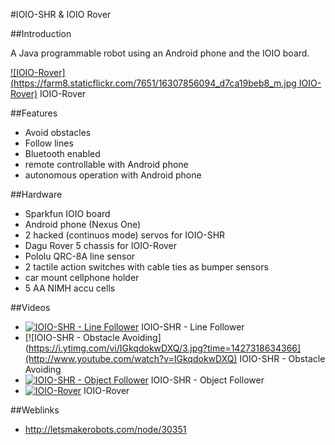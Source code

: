#IOIO-SHR & IOIO Rover

##Introduction

A Java programmable robot using an Android phone and the IOIO board.


[![IOIO-Rover](https://farm8.staticflickr.com/7651/16307856094_d7ca19beb8_m.jpg IOIO-Rover)](https://github.com/robotfreak/robotfreak/tree/master/ioio) IOIO-Rover


##Features

* Avoid obstacles
* Follow lines
* Bluetooth enabled
* remote controllable with Android phone
* autonomous operation with Android phone


##Hardware

* Sparkfun IOIO board
* Android phone (Nexus One)
* 2 hacked (continuos mode) servos for IOIO-SHR
* Dagu Rover 5 chassis for IOIO-Rover
* Pololu QRC-8A line sensor
* 2 tactile action switches with cable ties as bumper sensors
* car mount cellphone holder
* 5 AA NIMH accu cells

##Videos

* [![IOIO-SHR - Line Follower](https://i.ytimg.com/vi/7oPWN1_5u1E/2.jpg?time=1427318477161)](http://www.youtube.com/watch?v=7oPWN1_5u1E) IOIO-SHR - Line Follower
* [![IOIO-SHR - Obstacle Avoiding](https://i.ytimg.com/vi/IGkqdokwDXQ/3.jpg?time=1427318634366](http://www.youtube.com/watch?v=IGkqdokwDXQ) IOIO-SHR - Obstacle Avoiding
* [![IOIO-SHR - Object Follower](https://i.ytimg.com/vi/8w-0x8YQ064/2.jpg?time=1427318746387)](http://www.youtube.com/watch?v=8w-0x8YQ064) IOIO-SHR - Object Follower
* [![IOIO-Rover](https://i.ytimg.com/vi/pequzICEv5Q/3.jpg?time=1427318404253)](https://www.youtube.com/watch?v=pequzICEv5Q) IOIO-Rover

##Weblinks

* http://letsmakerobots.com/node/30351

